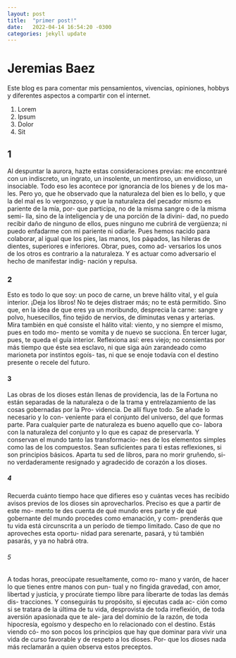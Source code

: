 ```yaml
---
layout: post
title:  "primer post!"
date:   2022-04-14 16:54:20 -0300
categories: jekyll update
---
```

# Jeremias Baez
Este blog es para comentar mis pensamientos, vivencias, opiniones, hobbys y diferentes aspectos a compartir con el internet.

1. Lorem
2. Ipsum
3. Dolor
4. Sit

## 1
Al despuntar la aurora, hazte estas consideraciones
previas: me encontraré con un indiscreto, un ingrato, un
insolente, un mentiroso, un envidioso, un insociable. Todo
eso les acontece por ignorancia de los bienes y de los ma-
les. Pero yo, que he observado que la naturaleza del bien
es lo bello, y que la del mal es lo vergonzoso, y que la
naturaleza del pecador mismo es pariente de la mía, por-
que participa, no de la misma sangre o de la misma semi-
lla, sino de la inteligencia y de una porción de la divini-
dad, no puedo recibir daño de ninguno de ellos, pues
ninguno me cubrirá de vergüenza; ni puedo enfadarme con
mi pariente ni odiarle. Pues hemos nacido para colaborar,
al igual que los pies, las manos, los páφados, las hileras
de dientes, superiores e inferiores. Obrar, pues, como ad-
versarios los unos de los otros es contrario a la naturaleza.
Y es actuar como adversario el hecho de manifestar indig-
nación y repulsa.

### 2

Esto es todo lo que soy: un poco de carne, un breve
hálito vital, y el guía interior. ¡Deja los libros! No te dejes
distraer más; no te está permitido. Sino que, en la idea de
que eres ya un moribundo, desprecia la carne: sangre y
polvo, huesecillos, fino tejido de nervios, de diminutas
venas y arterias. Mira también en qué consiste el hálito
vital: viento, y no siempre el mismo, pues en todo mo-
mento se vomita y de nuevo se succiona. En tercer lugar,
pues, te queda el guía interior. Reflexiona así: eres viejo;
no consientas por más tiempo que éste sea esclavo, ni que
siga aún zarandeado como marioneta por instintos egoís-
tas, ni que se enoje todavía con el destino presente o recele
del futuro.

#### 3
Las obras de los dioses están llenas de providencia,
las de la Fortuna no están separadas de la naturaleza o de la
trama y entrelazamiento de las cosas gobernadas por la Pro-
videncia. De allí fluye todo. Se añade lo necesario y lo con-
veniente para el conjunto del universo, del que formas parte.
Para cualquier parte de naturaleza es bueno aquello que co-
labora con la naturaleza del conjunto y lo que es capaz de
preservarla. Y conservan el mundo tanto las transformacio-
nes de los elementos simples como las de los compuestos.
Sean suficientes para ti estas reflexiones, si son principios
básicos. Aparta tu sed de libros, para no morir gruñendo, si-
no verdaderamente resignado y agradecido de corazón a los
dioses.

##### 4
Recuerda cuánto tiempo hace que difieres eso y
cuántas veces has recibido avisos previos de los dioses
sin aprovecharlos. Preciso es que a partir de este mo-
mento te des cuenta de qué mundo eres parte y de qué
gobernante del mundo procedes como emanación, y com-
prenderás que tu vida está circunscrita a un período de
tiempo limitado. Caso de que no aproveches esta oportu-
nidad para serenarte, pasará, y tú también pasarás, y ya
no habrá otra.

###### 5
A todas horas, preocúpate resueltamente, como ro-
mano y varón, de hacer lo que tienes entre manos con pun-
tual y no fingida gravedad, con amor, libertad y justicia, y
procúrate tiempo libre para liberarte de todas las demás dis-
tracciones. Y conseguirás tu propósito, si ejecutas cada ac-
ción como si se tratara de la última de tu vida, desprovista
de toda irreflexión, de toda aversión apasionada que te ale-
jara del dominio de la razón, de toda hipocresía, egoísmo y
despecho en lo relacionado con el destino. Estás viendo có-
mo son pocos los principios que hay que dominar para vivir
una vida de curso favorable y de respeto a los dioses. Por-
que los dioses nada más reclamarán a quien observa estos
preceptos.